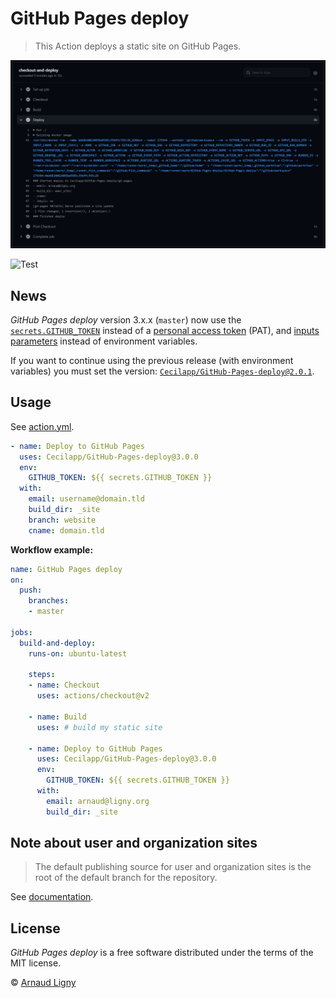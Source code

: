 # GitHub Pages deploy

> This Action deploys a static site on GitHub Pages.

![Deploy to GitHub Pages](docs/GitHub-Pages-deploy.png)

![Test](https://github.com/Cecilapp/GitHub-Pages-deploy/workflows/test/badge.svg)

## News

_GitHub Pages deploy_ version 3.x.x (`master`) now use the [`secrets.GITHUB_TOKEN`](https://docs.github.com/en/free-pro-team@latest/actions/reference/authentication-in-a-workflow) instead of a [personal access token](https://docs.github.com/en/free-pro-team@latest/github/authenticating-to-github/creating-a-personal-access-token) (PAT), and [inputs parameters](https://docs.github.com/en/free-pro-team@latest/actions/reference/workflow-syntax-for-github-actions#jobsjob_idstepswith) instead of environment variables.

If you want to continue using the previous release (with environment variables) you must set the version: [`Cecilapp/GitHub-Pages-deploy@2.0.1`](https://github.com/marketplace/actions/gh-pages-deploy?version=2.0.1).

## Usage

See [action.yml](action.yml).

```yml
- name: Deploy to GitHub Pages
  uses: Cecilapp/GitHub-Pages-deploy@3.0.0
  env:
    GITHUB_TOKEN: ${{ secrets.GITHUB_TOKEN }}
  with:
    email: username@domain.tld
    build_dir: _site
    branch: website
    cname: domain.tld
```

**Workflow example:**

```yml
name: GitHub Pages deploy
on:
  push:
    branches:
    - master

jobs:
  build-and-deploy:
    runs-on: ubuntu-latest

    steps:
    - name: Checkout
      uses: actions/checkout@v2

    - name: Build
      uses: # build my static site

    - name: Deploy to GitHub Pages
      uses: Cecilapp/GitHub-Pages-deploy@3.0.0
      env:
        GITHUB_TOKEN: ${{ secrets.GITHUB_TOKEN }}
      with:
        email: arnaud@ligny.org
        build_dir: _site
```

## Note about user and organization sites

> The default publishing source for user and organization sites is the root of the default branch for the repository.

See [documentation](https://docs.github.com/en/free-pro-team@latest/github/working-with-github-pages/about-github-pages#publishing-sources-for-github-pages-sites).

## License

_GitHub Pages deploy_ is a free software distributed under the terms of the MIT license.

© [Arnaud Ligny](https://arnaudligny.fr)

